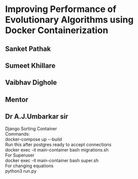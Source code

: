 # Improving Performance of Evolutionary Algorithms using Docker Containerization
## Sanket Pathak<br/>
## Sumeet Khillare<br/>
## Vaibhav Dighole<br/>

## Mentor
## Dr A.J.Umbarkar sir<br/>
Django Sorting Container <br/>
Commands:<br/>
docker-compose up --build<br/>
Run this after postgres ready to accept connections<br/>
docker exec -it main-container bash migrations.sh<br/>
For Superuser<br/>
docker exec -it main-container bash super.sh<br/>
For changing equations<br/>
python3 run.py<br/>